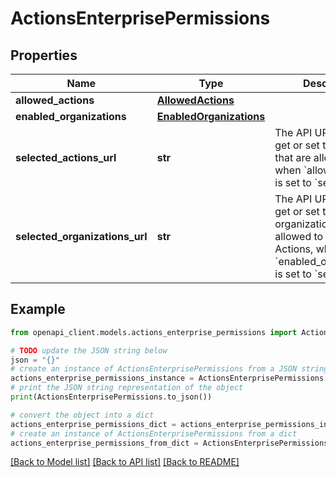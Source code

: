 # ActionsEnterprisePermissions


## Properties

Name | Type | Description | Notes
------------ | ------------- | ------------- | -------------
**allowed_actions** | [**AllowedActions**](AllowedActions.md) |  | [optional] 
**enabled_organizations** | [**EnabledOrganizations**](EnabledOrganizations.md) |  | 
**selected_actions_url** | **str** | The API URL to use to get or set the actions that are allowed to run, when &#x60;allowed_actions&#x60; is set to &#x60;selected&#x60;. | [optional] 
**selected_organizations_url** | **str** | The API URL to use to get or set the selected organizations that are allowed to run GitHub Actions, when &#x60;enabled_organizations&#x60; is set to &#x60;selected&#x60;. | [optional] 

## Example

```python
from openapi_client.models.actions_enterprise_permissions import ActionsEnterprisePermissions

# TODO update the JSON string below
json = "{}"
# create an instance of ActionsEnterprisePermissions from a JSON string
actions_enterprise_permissions_instance = ActionsEnterprisePermissions.from_json(json)
# print the JSON string representation of the object
print(ActionsEnterprisePermissions.to_json())

# convert the object into a dict
actions_enterprise_permissions_dict = actions_enterprise_permissions_instance.to_dict()
# create an instance of ActionsEnterprisePermissions from a dict
actions_enterprise_permissions_from_dict = ActionsEnterprisePermissions.from_dict(actions_enterprise_permissions_dict)
```
[[Back to Model list]](../README.md#documentation-for-models) [[Back to API list]](../README.md#documentation-for-api-endpoints) [[Back to README]](../README.md)


